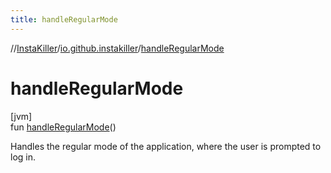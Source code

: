 ```yaml
---
title: handleRegularMode
---
```

//[InstaKiller](../../index.html)/[io.github.instakiller](index.html)/[handleRegularMode](handle-regular-mode.html)



# handleRegularMode



[jvm]\
fun [handleRegularMode](handle-regular-mode.html)()



Handles the regular mode of the application, where the user is prompted to log in.




